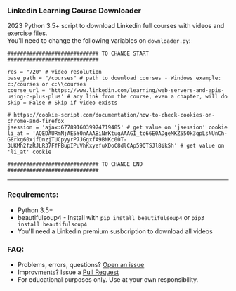 
### Linkedin Learning Course Downloader

2023 Python 3.5+ script to download Linkedin full courses with videos and exercise files.    
You'll need to change the following variables on `downloader.py`:
```
############################# TO CHANGE START #############################

res = "720" # video resolution  
base_path = "/courses" # path to download courses - Windows example: c:/courses or c:\\courses
course_url = 'https://www.linkedin.com/learning/web-servers-and-apis-using-c-plus-plus' # any link from the course, even a chapter, will do 
skip = False # Skip if video exists  

# https://cookie-script.com/documentation/how-to-check-cookies-on-chrome-and-firefox
jsession = 'ajax:6778916039974719485' # get value on 'jsession' cookie  
li_at = 'AQEDAURmNjAE5Y0nAAABiNrKtugAAAGI_tc66E0ADgeMKZ55Ok3qpLsNUnCh-G8rkg60xjfDnzjTUCpyyrP7JGgxfA9BNKc00T-3UKMh2fzRJLR37FfFBupIPuVhKxyefuXDoC8dlCAp59QTSJl8ikSh' # get value on 'li_at' cookie

############################# TO CHANGE END #############################
```
----
### Requirements: 
 - Python 3.5+
 - beautifulsoup4 - Install with `pip install beautifulsoup4` or `pip3 install beautifulsoup4`
 - You'll need a Linkedin premium susbcription to download all videos

### FAQ:
 - Problems, errors, questions? [Open an issue](https://github.com/x011/linkedin_learning_course_downloader/issues)
 - Improvments? Issue a [Pull Request](https://github.com/x011/linkedin_learning_course_downloader/pulls)
 - For educational purposes only. Use at your own responsibility.


